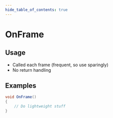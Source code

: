 ```yaml
---
hide_table_of_contents: true
---
```


# OnFrame

## Usage

* Called each frame (frequent, so use sparingly)
* No return handling

## Examples

```csharp
void OnFrame()
{
    // Do lightweight stuff
}
```
